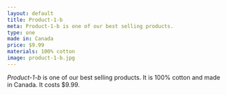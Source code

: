 ```yaml
---
layout: default
title: Product-1-b
meta: Product-1-b is one of our best selling products.
type: one
made in: Canada
price: $9.99
materials: 100% cotton
image: product-1-b.jpg
---
```


*Product-1-b* is one of our best selling products. It is 100% cotton and made in Canada. It costs $9.99.

